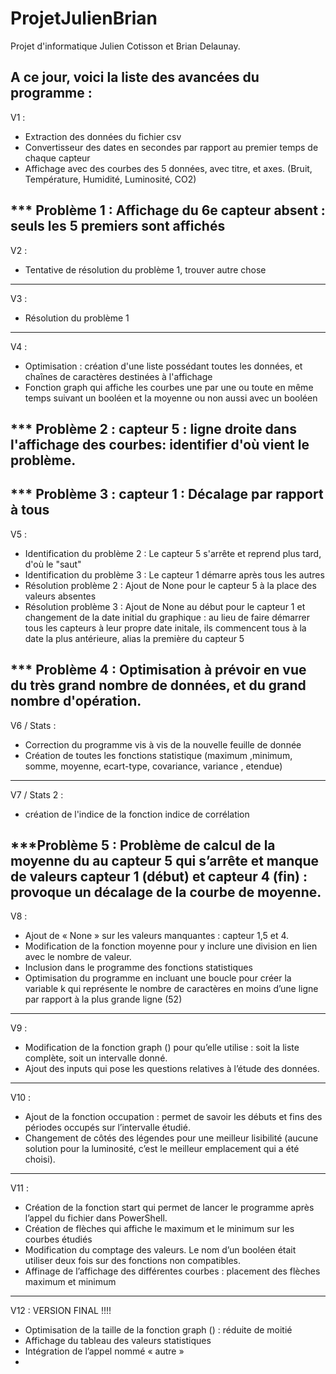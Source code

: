 # ProjetJulienBrian

Projet d'informatique Julien Cotisson et Brian Delaunay.

A ce jour, voici la liste des avancées du programme :
----------------------------------------------------------------------------------------------------------
V1 : 
 - Extraction des données du fichier csv
 - Convertisseur des dates en secondes par rapport au premier temps de chaque capteur
 - Affichage avec des courbes des 5 données, avec titre, et axes. (Bruit, Température, Humidité, Luminosité, CO2)
 
 *** Problème 1 : Affichage du 6e capteur absent : seuls les 5 premiers sont affichés
----------------------------------------------------------------------------------------------------------
V2 : 
 - Tentative de résolution du problème 1, trouver autre chose
----------------------------------------------------------------------------------------------------------
V3 : 
 - Résolution du problème 1 
----------------------------------------------------------------------------------------------------------
V4 :
 - Optimisation : création d'une liste possédant toutes les données, et chaînes de caractères destinées à l'affichage
 - Fonction graph qui affiche les courbes une par une ou toute en même temps suivant un booléen et la moyenne ou non aussi avec un booléen
 
 *** Problème 2 : capteur 5 : ligne droite dans l'affichage des courbes: identifier d'où vient le problème. 
----------------------------------------------------------------------------------------------------------
 *** Problème 3 : capteur 1 : Décalage par rapport à tous
----------------------------------------------------------------------------------------------------------
V5 : 
 - Identification du problème 2 : Le capteur 5 s'arrête et reprend plus tard, d'où le "saut"
 - Identification du problème 3 : Le capteur 1 démarre après tous les autres
 - Résolution problème 2 : Ajout de None pour le capteur 5 à la place des valeurs absentes
 - Résolution problème 3 : Ajout de None au début pour le capteur 1 et changement de la date initial du graphique : au lieu de faire démarrer tous les capteurs à leur propre date initale, ils commencent tous à la date la plus antérieure, alias la première du capteur 5
 
 *** Problème 4 : Optimisation à prévoir en vue du très grand nombre de données, et du grand nombre d'opération.
----------------------------------------------------------------------------------------------------------
V6 / Stats :
 - Correction du programme vis à vis de la nouvelle feuille de donnée
 - Création de toutes les fonctions statistique (maximum ,minimum,  somme, moyenne, ecart-type, covariance, variance , etendue)
----------------------------------------------------------------------------------------------------------
V7 / Stats 2 : 
 - création de l'indice de la fonction indice de corrélation 

 ***Problème 5 : Problème de calcul de la moyenne du au capteur 5 qui s’arrête et manque de valeurs capteur 1 (début) et capteur 4 (fin) : provoque un décalage de la courbe de moyenne.
----------------------------------------------------------------------------------------------------------
V8 : 
- Ajout de « None » sur les valeurs manquantes : capteur 1,5 et 4. 
- Modification de la fonction moyenne pour y inclure une division en lien avec le nombre de valeur. 
- Inclusion dans le programme des fonctions statistiques 
- Optimisation du programme en incluant une boucle pour créer la variable k qui représente le nombre de caractères en moins d’une ligne par rapport à la plus grande ligne (52)
----------------------------------------------------------------------------------------------------------
V9 : 
- Modification de la fonction graph () pour qu’elle utilise : soit la liste complète, soit un intervalle donné. 
- Ajout des inputs qui pose les questions relatives à l’étude des données. 
----------------------------------------------------------------------------------------------------------
V10 : 
- Ajout de la fonction occupation : permet de savoir les débuts et fins des périodes occupés sur l’intervalle étudié.
- Changement de côtés des légendes pour une meilleur lisibilité (aucune solution pour la luminosité, c’est le meilleur emplacement qui a été choisi).
----------------------------------------------------------------------------------------------------------
V11 : 
- Création de la fonction start qui permet de lancer le programme après l’appel du fichier dans PowerShell.
- Création de flèches qui affiche le maximum et le minimum sur les courbes étudiés
- Modification du comptage des valeurs. Le nom d’un booléen était utiliser deux fois sur des fonctions non compatibles.
- Affinage de l’affichage des différentes courbes : placement des flèches maximum et minimum
----------------------------------------------------------------------------------------------------------
V12 : VERSION FINAL !!!!
- Optimisation de la taille de la fonction graph () : réduite de moitié 
- Affichage du tableau des valeurs statistiques
- Intégration de l’appel nommé « autre » 
- 





 
 
 
 
 
 

